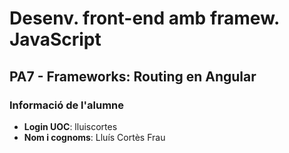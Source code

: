 # Desenv. front-end amb framew. JavaScript

## PA7 - Frameworks: Routing en Angular

### Informació de l'alumne

- **Login UOC**: lluiscortes
- **Nom i cognoms**: Lluís Cortès Frau
